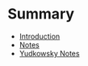 # Summary

* [Introduction](README.md)
* [Notes](notes/README.md)
* [Yudkowsky Notes](yudkowsky_notes/README.md)

